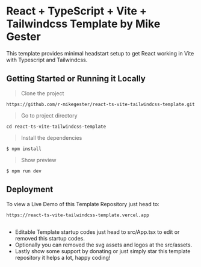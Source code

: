 # React + TypeScript + Vite + Tailwindcss Template by Mike Gester

This template provides minimal headstart setup to get React working in Vite with Typescript and Tailwindcss.

## Getting Started or Running it Locally
 > Clone the project
```
https://github.com/r-mikegester/react-ts-vite-tailwindcss-template.git
```
 > Go to project directory
```
cd react-ts-vite-tailwindcss-template
```
 > Install the dependencies
```npm
$ npm install
```
 > Show preview 
```
$ npm run dev
```
## Deployment
To view a Live Demo of this Template Repository just head to:
```
https://react-ts-vite-tailwindcss-template.vercel.app
```
##
- Editable Template startup codes just head to src/App.tsx to edit or removed this startup codes.
- Optionally you can removed the svg assets and logos at the src/assets.
- Lastly show some support by donating or just simply star this template repository it helps a lot, happy coding!


